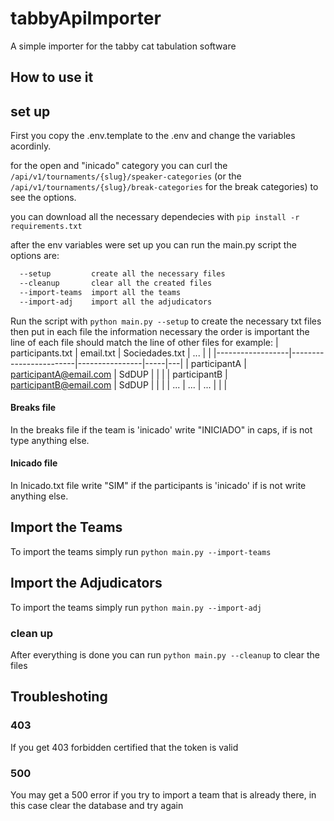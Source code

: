# tabbyApiImporter

A simple importer for the tabby cat tabulation software

## How to use it

## set up

First you copy the .env.template to the .env and change the variables acordinly.

for the open and "inicado" category you can curl the `/api/v1/tournaments/{slug}/speaker-categories` (or the `/api/v1/tournaments/{slug}/break-categories` for the break categories) to see the options.

you can download all the necessary dependecies with `pip install -r requirements.txt`

after the env variables were set up you can run the main.py script the options are: 
```bash
  --setup         create all the necessary files
  --cleanup       clear all the created files
  --import-teams  import all the teams
  --import-adj    import all the adjudicators
```
Run the script with `python main.py --setup` to create the necessary txt
files then put in each file the information necessary the order is important the line of each file should match the line of other files for example:
| participants.txt | email.txt              | Sociedades.txt | ... |   |
|------------------|------------------------|----------------|-----|---|
| participantA     | participantA@email.com | SdDUP          |     |   |
| participantB     | participantB@email.com | SdDUP          |     |   |
| ...              | ...                    | ...            |     |   |

#### Breaks file 
In the breaks file if the team is 'inicado' write "INICIADO" in caps, if is not type anything else.

#### Inicado file
In Inicado.txt file write "SIM" if the participants is 'inicado' if is not write anything else.

## Import the Teams

To import the teams simply run `python main.py --import-teams`

## Import the Adjudicators

To import the teams simply run `python main.py --import-adj`

### clean up 

After everything is done you can run `python main.py --cleanup` to clear the files

## Troubleshoting

### 403
If you get 403 forbidden certified that the token is valid

### 500
You may get a 500 error if you try to import a team that is already there, in this case clear the database and try again